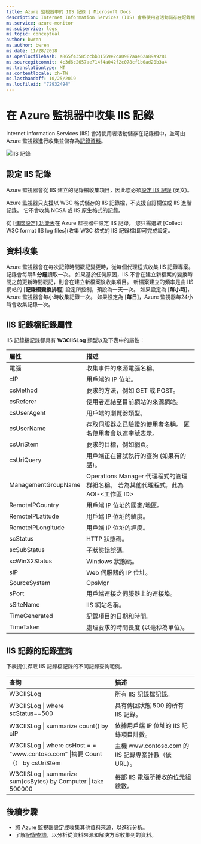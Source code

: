 ```yaml
---
title: Azure 監視器中的 IIS 記錄 | Microsoft Docs
description: Internet Information Services (IIS) 會將使用者活動儲存在記錄檔中，並可由 Azure 監視器進行收集。  本文描述如何設定收集 IIS 記錄，以及它們在 Azure 監視器中所建立記錄的詳細資料。
ms.service: azure-monitor
ms.subservice: logs
ms.topic: conceptual
author: bwren
ms.author: bwren
ms.date: 11/28/2018
ms.openlocfilehash: a865f43585ccbb31569e2ca0987aae62a89a9281
ms.sourcegitcommit: 4c3d6c2657ae714f4a042f2c078cf1b0ad20b3a4
ms.translationtype: MT
ms.contentlocale: zh-TW
ms.lasthandoff: 10/25/2019
ms.locfileid: "72932494"
---
```

# <a name="collect-iis-logs-in-azure-monitor"></a>在 Azure 監視器中收集 IIS 記錄
Internet Information Services (IIS) 會將使用者活動儲存在記錄檔中，並可由 Azure 監視器進行收集並儲存為[記錄資料](data-platform.md)。

![IIS 記錄](media/data-sources-iis-logs/overview.png)

## <a name="configuring-iis-logs"></a>設定 IIS 記錄
Azure 監視器會從 IIS 建立的記錄檔收集項目，因此您必須[設定 IIS 記錄](https://technet.microsoft.com/library/hh831775.aspx) \(英文\)。

Azure 監視器只支援以 W3C 格式儲存的 IIS 記錄檔，不支援自訂欄位或 IIS 進階記錄。 它不會收集 NCSA 或 IIS 原生格式的記錄。

從 [[進階設定] 功能表](agent-data-sources.md#configuring-data-sources)在 Azure 監視器中設定 IIS 記錄。  您只需選取 [Collect W3C format IIS log files]\(收集 W3C 格式的 IIS 記錄檔)即可完成設定。


## <a name="data-collection"></a>資料收集
Azure 監視器會在每次記錄時間戳記變更時，從每個代理程式收集 IIS 記錄專案。 記錄會每隔**5 分鐘**讀取一次。 如果基於任何原因，IIS 不會在建立新檔案的變換時間之前更新時間戳記，則會在建立新檔案後收集項目。 新檔案建立的頻率是由 IIS 網站的 [**記錄檔變換排程**] 設定所控制，預設為一天一次。 如果設定為 [**每小時**]，Azure 監視器會每小時收集記錄一次。 如果設定為 [**每日**]，Azure 監視器每24小時會收集記錄一次。


## <a name="iis-log-record-properties"></a>IIS 記錄檔記錄屬性
IIS 記錄檔記錄都具有 **W3CIISLog** 類型以及下表中的屬性：

| 屬性 | 描述 |
|:--- |:--- |
| 電腦 |收集事件的來源電腦名稱。 |
| cIP |用戶端的 IP 位址。 |
| csMethod |要求的方法，例如 GET 或 POST。 |
| csReferer |使用者連結至目前網站的來源網站。 |
| csUserAgent |用戶端的瀏覽器類型。 |
| csUserName |存取伺服器之已驗證的使用者名稱。 匿名使用者會以連字號表示。 |
| csUriStem |要求的目標，例如網頁。 |
| csUriQuery |用戶端正在嘗試執行的查詢 (如果有的話)。 |
| ManagementGroupName |Operations Manager 代理程式的管理群組名稱。  若為其他代理程式，此為 AOI-\<工作區 ID\> |
| RemoteIPCountry |用戶端 IP 位址的國家/地區。 |
| RemoteIPLatitude |用戶端 IP 位址的緯度。 |
| RemoteIPLongitude |用戶端 IP 位址的經度。 |
| scStatus |HTTP 狀態碼。 |
| scSubStatus |子狀態錯誤碼。 |
| scWin32Status |Windows 狀態碼。 |
| sIP |Web 伺服器的 IP 位址。 |
| SourceSystem |OpsMgr |
| sPort |用戶端連接之伺服器上的連接埠。 |
| sSiteName |IIS 網站名稱。 |
| TimeGenerated |記錄項目的日期和時間。 |
| TimeTaken |處理要求的時間長度 (以毫秒為單位)。 |

## <a name="log-queries-with-iis-logs"></a>IIS 記錄的記錄查詢
下表提供擷取 IIS 記錄檔記錄的不同記錄查詢範例。

| 查詢 | 描述 |
|:--- |:--- |
| W3CIISLog |所有 IIS 記錄檔記錄。 |
| W3CIISLog &#124; where scStatus==500 |具有傳回狀態 500 的所有 IIS 記錄。 |
| W3CIISLog &#124; summarize count() by cIP |依據用戶端 IP 位址的 IIS 記錄項目計數。 |
| W3CIISLog &#124; where csHost = = "www\.contoso.com" &#124;摘要 Count （） by csUriStem |主機 www\.contoso.com 的 IIS 記錄專案計數（依 URL）。 |
| W3CIISLog &#124; summarize sum(csBytes) by Computer &#124; take 500000 |每部 IIS 電腦所接收的位元組總數。 |

## <a name="next-steps"></a>後續步驟
* 將 Azure 監視器設定成收集其他[資料來源](agent-data-sources.md)，以進行分析。
* 了解[記錄查詢](../log-query/log-query-overview.md)，以分析從資料來源和解決方案收集到的資料。
